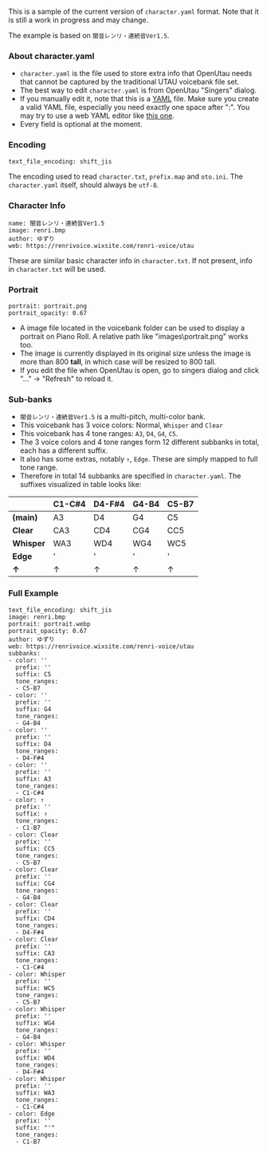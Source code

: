 This is a sample of the current version of `character.yaml` format. Note that it is still a work in progress and may change.

The example is based on `闇音レンリ・連続音Ver1.5`.

### About character.yaml
- `character.yaml` is the file used to store extra info that OpenUtau needs that cannot be captured by the traditional UTAU voicebank file set.
- The best way to edit `character.yaml` is from OpenUtau "Singers" dialog.
- If you manually edit it, note that this is a [YAML](https://en.wikipedia.org/wiki/YAML) file. Make sure you create a valid YAML file, especially you need exactly one space after ":". You may try to use a web YAML editor like [this one](https://codebeautify.org/yaml-editor-online).
- Every field is optional at the moment.

### Encoding
```
text_file_encoding: shift_jis
```
The encoding used to read `character.txt`, `prefix.map` and `oto.ini`. The `character.yaml` itself, should always be `utf-8`.

### Character Info
```
name: 闇音レンリ・連続音Ver1.5
image: renri.bmp
author: ゆずり
web: https://renrivoice.wixsite.com/renri-voice/utau
```
These are similar basic character info in `character.txt`. If not present, info in `character.txt` will be used.

### Portrait
```
portrait: portrait.png
portrait_opacity: 0.67
```
- A image file located in the voicebank folder can be used to display a portrait on Piano Roll. A relative path like "images\portrait.png" works too.
- The image is currently displayed in its original size unless the image is more than 800 **tall**, in which case will be resized to 800 tall.
- If you edit the file when OpenUtau is open, go to singers dialog and click "..." -> "Refresh" to reload it.

### Sub-banks
- `闇音レンリ・連続音Ver1.5` is a multi-pitch, multi-color bank.
- This voicebank has 3 voice colors: Normal, `Whisper` and `Clear`
- This voicebank has 4 tone ranges: `A3`, `D4`, `G4`, `C5`.
- The 3 voice colors and 4 tone ranges form 12 different subbanks in total, each has a different suffix.
- It also has some extras, notably `↑`, `Edge`. These are simply mapped to full tone range.
- Therefore in total 14 subbanks are specified in `character.yaml`. The suffixes visualized in table looks like:

|             | C1-C#4 | D4-F#4 | G4-B4 | C5-B7 |
| ----------- | ------ | ------ | ----- | ----- |
| **(main)**  | A3     | D4     | G4    | C5    |
| **Clear**   | CA3    | CD4    | CG4   | CC5   | 
| **Whisper** | WA3    | WD4    | WG4   | WC5   | 
| **Edge**    | '      | '      | '     | '     |
| **↑**       | ↑      | ↑      | ↑     | ↑     |

### Full Example
```name: 闇音レンリ・連続音Ver1.5
text_file_encoding: shift_jis
image: renri.bmp
portrait: portrait.webp
portrait_opacity: 0.67
author: ゆずり
web: https://renrivoice.wixsite.com/renri-voice/utau
subbanks:
- color: ''
  prefix: ''
  suffix: C5
  tone_ranges:
  - C5-B7
- color: ''
  prefix: ''
  suffix: G4
  tone_ranges:
  - G4-B4
- color: ''
  prefix: ''
  suffix: D4
  tone_ranges:
  - D4-F#4
- color: ''
  prefix: ''
  suffix: A3
  tone_ranges:
  - C1-C#4
- color: ↑
  prefix: ''
  suffix: ↑
  tone_ranges:
  - C1-B7
- color: Clear
  prefix: ''
  suffix: CC5
  tone_ranges:
  - C5-B7
- color: Clear
  prefix: ''
  suffix: CG4
  tone_ranges:
  - G4-B4
- color: Clear
  prefix: ''
  suffix: CD4
  tone_ranges:
  - D4-F#4
- color: Clear
  prefix: ''
  suffix: CA3
  tone_ranges:
  - C1-C#4
- color: Whisper
  prefix: ''
  suffix: WC5
  tone_ranges:
  - C5-B7
- color: Whisper
  prefix: ''
  suffix: WG4
  tone_ranges:
  - G4-B4
- color: Whisper
  prefix: ''
  suffix: WD4
  tone_ranges:
  - D4-F#4
- color: Whisper
  prefix: ''
  suffix: WA3
  tone_ranges:
  - C1-C#4
- color: Edge
  prefix: ''
  suffix: "'"
  tone_ranges:
  - C1-B7
```